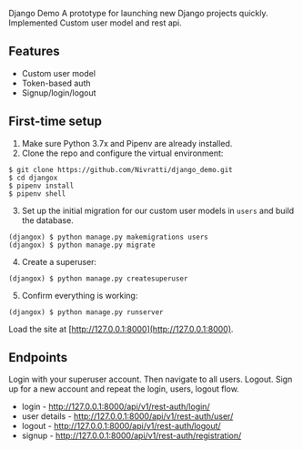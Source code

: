 Django Demo
A prototype for launching new Django projects quickly. Implemented Custom user model and rest api.

## Features
- Custom user model
- Token-based auth
- Signup/login/logout

## First-time setup

1.  Make sure Python 3.7x and Pipenv are already installed.
2.  Clone the repo and configure the virtual environment:

```
$ git clone https://github.com/Nivratti/django_demo.git
$ cd djangox
$ pipenv install
$ pipenv shell
```

3.  Set up the initial migration for our custom user models in `users` and build the database.

```
(djangox) $ python manage.py makemigrations users
(djangox) $ python manage.py migrate
```

4.  Create a superuser:

```
(djangox) $ python manage.py createsuperuser
```

5.  Confirm everything is working:

```
(djangox) $ python manage.py runserver
```

Load the site at [http://127.0.0.1:8000](http://127.0.0.1:8000).



## Endpoints

Login with your superuser account. Then navigate to all users. Logout. Sign up for a new account and repeat the login, users, logout flow.

- login - http://127.0.0.1:8000/api/v1/rest-auth/login/
- user details - http://127.0.0.1:8000/api/v1/rest-auth/user/
- logout - http://127.0.0.1:8000/api/v1/rest-auth/logout/
- signup - http://127.0.0.1:8000/api/v1/rest-auth/registration/

